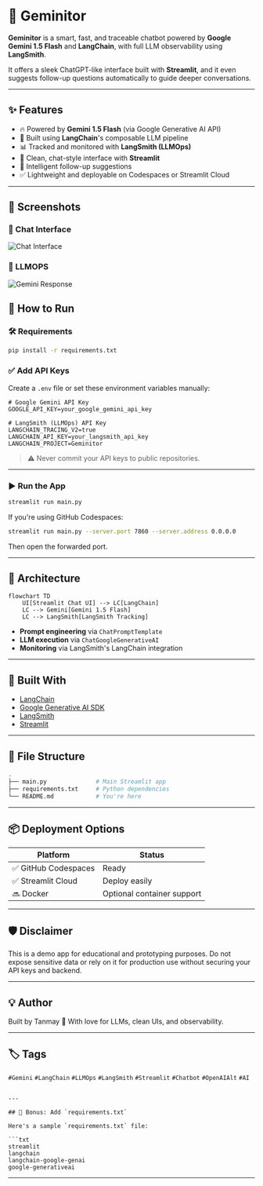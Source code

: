 # 🤖 Geminitor

**Geminitor** is a smart, fast, and traceable chatbot powered by **Google Gemini 1.5 Flash** and **LangChain**, with full LLM observability using **LangSmith**.

It offers a sleek ChatGPT-like interface built with **Streamlit**, and it even suggests follow-up questions automatically to guide deeper conversations.

---

## ✨ Features

- 🔥 Powered by **Gemini 1.5 Flash** (via Google Generative AI API)
- 🧠 Built using **LangChain**'s composable LLM pipeline
- 📊 Tracked and monitored with **LangSmith (LLMOps)**
- 💬 Clean, chat-style interface with **Streamlit**
- 🤖 Intelligent follow-up suggestions
- ✅ Lightweight and deployable on Codespaces or Streamlit Cloud


---
## 📸 Screenshots

### 💬 Chat Interface
![Chat Interface](https://github.com/Tanmay1112004/Geminitor--Smart-Gemini-Chatbot-with-LangSmith-Monitoring/raw/main/screenshots/Screenshot%202025-09-24%20125353.png)

### 🤖 LLMOPS
![Gemini Response](https://github.com/Tanmay1112004/Geminitor--Smart-Gemini-Chatbot-with-LangSmith-Monitoring/raw/main/screenshots/Screenshot%202025-09-24%20125122.png)




## 🚀 How to Run

### 🛠️ Requirements

```bash
pip install -r requirements.txt
````

### ✅ Add API Keys

Create a `.env` file or set these environment variables manually:

```env
# Google Gemini API Key
GOOGLE_API_KEY=your_google_gemini_api_key

# LangSmith (LLMOps) API Key
LANGCHAIN_TRACING_V2=true
LANGCHAIN_API_KEY=your_langsmith_api_key
LANGCHAIN_PROJECT=Geminitor
```

> ⚠️ Never commit your API keys to public repositories.

---

### ▶️ Run the App

```bash
streamlit run main.py
```

If you're using GitHub Codespaces:

```bash
streamlit run main.py --server.port 7860 --server.address 0.0.0.0
```

Then open the forwarded port.

---

## 🧠 Architecture

```mermaid
flowchart TD
    UI[Streamlit Chat UI] --> LC[LangChain]
    LC --> Gemini[Gemini 1.5 Flash]
    LC --> LangSmith[LangSmith Tracking]
```

* **Prompt engineering** via `ChatPromptTemplate`
* **LLM execution** via `ChatGoogleGenerativeAI`
* **Monitoring** via LangSmith's LangChain integration

---

## 🧩 Built With

* [LangChain](https://www.langchain.com/)
* [Google Generative AI SDK](https://ai.google.dev/)
* [LangSmith](https://smith.langchain.com/)
* [Streamlit](https://streamlit.io/)

---

## 📄 File Structure

```bash
.
├── main.py              # Main Streamlit app
├── requirements.txt     # Python dependencies
└── README.md            # You're here
```

---

## 📦 Deployment Options

| Platform            | Status                     |
| ------------------- | -------------------------- |
| ✅ GitHub Codespaces | Ready                      |
| ✅ Streamlit Cloud   | Deploy easily              |
| 🔜 Docker           | Optional container support |

---

## 🛡️ Disclaimer

This is a demo app for educational and prototyping purposes. Do not expose sensitive data or rely on it for production use without securing your API keys and backend.

---

## 💡 Author

Built by Tanmay 🚀
With love for LLMs, clean UIs, and observability.

---

## 🏷️ Tags

`#Gemini` `#LangChain` `#LLMOps` `#LangSmith` `#Streamlit` `#Chatbot` `#OpenAIAlt` `#AI`

````

---

## 📎 Bonus: Add `requirements.txt`

Here's a sample `requirements.txt` file:

```txt
streamlit
langchain
langchain-google-genai
google-generativeai
````

---
